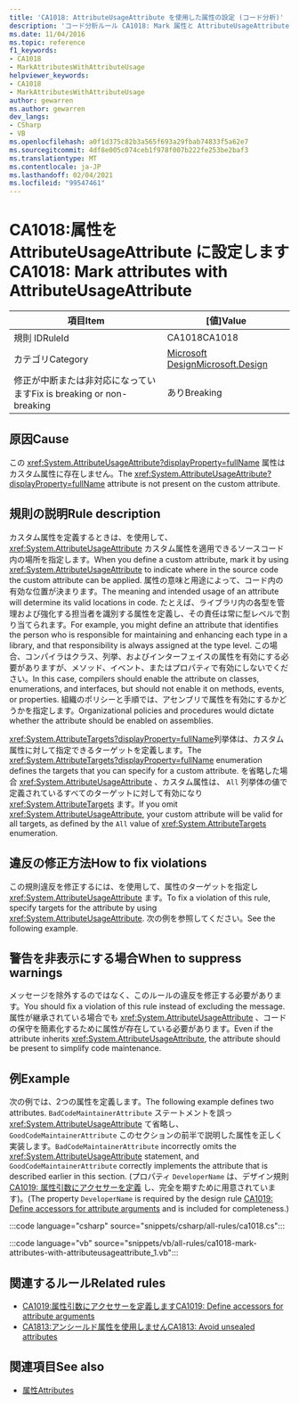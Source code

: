 ```yaml
---
title: 'CA1018: AttributeUsageAttribute を使用した属性の設定 (コード分析)'
description: 'コード分析ルール CA1018: Mark 属性と AttributeUsageAttribute の概要について説明します。'
ms.date: 11/04/2016
ms.topic: reference
f1_keywords:
- CA1018
- MarkAttributesWithAttributeUsage
helpviewer_keywords:
- CA1018
- MarkAttributesWithAttributeUsage
author: gewarren
ms.author: gewarren
dev_langs:
- CSharp
- VB
ms.openlocfilehash: a0f1d375c82b3a565f693a29fbab74833f5a62e7
ms.sourcegitcommit: 4df8e005c074ceb1f978f007b222fe253be2baf3
ms.translationtype: MT
ms.contentlocale: ja-JP
ms.lasthandoff: 02/04/2021
ms.locfileid: "99547461"
---
```

# <a name="ca1018-mark-attributes-with-attributeusageattribute"></a><span data-ttu-id="e540b-103">CA1018:属性を AttributeUsageAttribute に設定します</span><span class="sxs-lookup"><span data-stu-id="e540b-103">CA1018: Mark attributes with AttributeUsageAttribute</span></span>

| <span data-ttu-id="e540b-104">項目</span><span class="sxs-lookup"><span data-stu-id="e540b-104">Item</span></span>                                     | <span data-ttu-id="e540b-105">[値]</span><span class="sxs-lookup"><span data-stu-id="e540b-105">Value</span></span>            |
|------------------------------------------|------------------|
| <span data-ttu-id="e540b-106">規則 ID</span><span class="sxs-lookup"><span data-stu-id="e540b-106">RuleId</span></span>                                   | <span data-ttu-id="e540b-107">CA1018</span><span class="sxs-lookup"><span data-stu-id="e540b-107">CA1018</span></span>           |
| <span data-ttu-id="e540b-108">カテゴリ</span><span class="sxs-lookup"><span data-stu-id="e540b-108">Category</span></span>                                 | [<span data-ttu-id="e540b-109">Microsoft Design</span><span class="sxs-lookup"><span data-stu-id="e540b-109">Microsoft.Design</span></span>](design-warnings.md) |
| <span data-ttu-id="e540b-110">修正が中断または非対応になっています</span><span class="sxs-lookup"><span data-stu-id="e540b-110">Fix is breaking or non-breaking</span></span> | <span data-ttu-id="e540b-111">あり</span><span class="sxs-lookup"><span data-stu-id="e540b-111">Breaking</span></span>         |

## <a name="cause"></a><span data-ttu-id="e540b-112">原因</span><span class="sxs-lookup"><span data-stu-id="e540b-112">Cause</span></span>

<span data-ttu-id="e540b-113">この <xref:System.AttributeUsageAttribute?displayProperty=fullName> 属性はカスタム属性に存在しません。</span><span class="sxs-lookup"><span data-stu-id="e540b-113">The <xref:System.AttributeUsageAttribute?displayProperty=fullName> attribute is not present on the custom attribute.</span></span>

## <a name="rule-description"></a><span data-ttu-id="e540b-114">規則の説明</span><span class="sxs-lookup"><span data-stu-id="e540b-114">Rule description</span></span>

<span data-ttu-id="e540b-115">カスタム属性を定義するときは、を使用して、 <xref:System.AttributeUsageAttribute> カスタム属性を適用できるソースコード内の場所を指定します。</span><span class="sxs-lookup"><span data-stu-id="e540b-115">When you define a custom attribute, mark it by using <xref:System.AttributeUsageAttribute> to indicate where in the source code the custom attribute can be applied.</span></span> <span data-ttu-id="e540b-116">属性の意味と用途によって、コード内の有効な位置が決まります。</span><span class="sxs-lookup"><span data-stu-id="e540b-116">The meaning and intended usage of an attribute will determine its valid locations in code.</span></span> <span data-ttu-id="e540b-117">たとえば、ライブラリ内の各型を管理および強化する担当者を識別する属性を定義し、その責任は常に型レベルで割り当てられます。</span><span class="sxs-lookup"><span data-stu-id="e540b-117">For example, you might define an attribute that identifies the person who is responsible for maintaining and enhancing each type in a library, and that responsibility is always assigned at the type level.</span></span> <span data-ttu-id="e540b-118">この場合、コンパイラはクラス、列挙、およびインターフェイスの属性を有効にする必要がありますが、メソッド、イベント、またはプロパティで有効にしないでください。</span><span class="sxs-lookup"><span data-stu-id="e540b-118">In this case, compilers should enable the attribute on classes, enumerations, and interfaces, but should not enable it on methods, events, or properties.</span></span> <span data-ttu-id="e540b-119">組織のポリシーと手順では、アセンブリで属性を有効にするかどうかを指定します。</span><span class="sxs-lookup"><span data-stu-id="e540b-119">Organizational policies and procedures would dictate whether the attribute should be enabled on assemblies.</span></span>

<span data-ttu-id="e540b-120"><xref:System.AttributeTargets?displayProperty=fullName>列挙体は、カスタム属性に対して指定できるターゲットを定義します。</span><span class="sxs-lookup"><span data-stu-id="e540b-120">The <xref:System.AttributeTargets?displayProperty=fullName> enumeration defines the targets that you can specify for a custom attribute.</span></span> <span data-ttu-id="e540b-121">を省略した場合 <xref:System.AttributeUsageAttribute> 、カスタム属性は、 `All` 列挙体の値で定義されているすべてのターゲットに対して有効になり <xref:System.AttributeTargets> ます。</span><span class="sxs-lookup"><span data-stu-id="e540b-121">If you omit <xref:System.AttributeUsageAttribute>, your custom attribute will be valid for all targets, as defined by the `All` value of <xref:System.AttributeTargets> enumeration.</span></span>

## <a name="how-to-fix-violations"></a><span data-ttu-id="e540b-122">違反の修正方法</span><span class="sxs-lookup"><span data-stu-id="e540b-122">How to fix violations</span></span>

<span data-ttu-id="e540b-123">この規則違反を修正するには、を使用して、属性のターゲットを指定し <xref:System.AttributeUsageAttribute> ます。</span><span class="sxs-lookup"><span data-stu-id="e540b-123">To fix a violation of this rule, specify targets for the attribute by using <xref:System.AttributeUsageAttribute>.</span></span> <span data-ttu-id="e540b-124">次の例を参照してください。</span><span class="sxs-lookup"><span data-stu-id="e540b-124">See the following example.</span></span>

## <a name="when-to-suppress-warnings"></a><span data-ttu-id="e540b-125">警告を非表示にする場合</span><span class="sxs-lookup"><span data-stu-id="e540b-125">When to suppress warnings</span></span>

<span data-ttu-id="e540b-126">メッセージを除外するのではなく、このルールの違反を修正する必要があります。</span><span class="sxs-lookup"><span data-stu-id="e540b-126">You should fix a violation of this rule instead of excluding the message.</span></span> <span data-ttu-id="e540b-127">属性が継承されている場合でも <xref:System.AttributeUsageAttribute> 、コードの保守を簡素化するために属性が存在している必要があります。</span><span class="sxs-lookup"><span data-stu-id="e540b-127">Even if the attribute inherits <xref:System.AttributeUsageAttribute>, the attribute should be present to simplify code maintenance.</span></span>

## <a name="example"></a><span data-ttu-id="e540b-128">例</span><span class="sxs-lookup"><span data-stu-id="e540b-128">Example</span></span>

<span data-ttu-id="e540b-129">次の例では、2つの属性を定義します。</span><span class="sxs-lookup"><span data-stu-id="e540b-129">The following example defines two attributes.</span></span> <span data-ttu-id="e540b-130">`BadCodeMaintainerAttribute` ステートメントを誤っ <xref:System.AttributeUsageAttribute> て省略し、 `GoodCodeMaintainerAttribute` このセクションの前半で説明した属性を正しく実装します。</span><span class="sxs-lookup"><span data-stu-id="e540b-130">`BadCodeMaintainerAttribute` incorrectly omits the <xref:System.AttributeUsageAttribute> statement, and `GoodCodeMaintainerAttribute` correctly implements the attribute that is described earlier in this section.</span></span> <span data-ttu-id="e540b-131">(プロパティ `DeveloperName` は、デザイン規則 [CA1019: 属性引数にアクセサーを定義](ca1019.md) し、完全を期すために用意されています)。</span><span class="sxs-lookup"><span data-stu-id="e540b-131">(The property `DeveloperName` is required by the design rule [CA1019: Define accessors for attribute arguments](ca1019.md) and is included for completeness.)</span></span>

:::code language="csharp" source="snippets/csharp/all-rules/ca1018.cs":::

:::code language="vb" source="snippets/vb/all-rules/ca1018-mark-attributes-with-attributeusageattribute_1.vb":::

## <a name="related-rules"></a><span data-ttu-id="e540b-132">関連するルール</span><span class="sxs-lookup"><span data-stu-id="e540b-132">Related rules</span></span>

- [<span data-ttu-id="e540b-133">CA1019:属性引数にアクセサーを定義します</span><span class="sxs-lookup"><span data-stu-id="e540b-133">CA1019: Define accessors for attribute arguments</span></span>](ca1019.md)
- [<span data-ttu-id="e540b-134">CA1813:アンシールド属性を使用しません</span><span class="sxs-lookup"><span data-stu-id="e540b-134">CA1813: Avoid unsealed attributes</span></span>](ca1813.md)

## <a name="see-also"></a><span data-ttu-id="e540b-135">関連項目</span><span class="sxs-lookup"><span data-stu-id="e540b-135">See also</span></span>

- [<span data-ttu-id="e540b-136">属性</span><span class="sxs-lookup"><span data-stu-id="e540b-136">Attributes</span></span>](../../../standard/design-guidelines/attributes.md)
